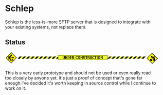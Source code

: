 # Schlep

Schlep is the less-is-more SFTP server that is designed to integrate with your existing systems, not replace them.

## Status

<p align="center" width="100%">
    <img src="/assets/images/construction.gif" alt="Under construction!">
</p>


This is a very early prototype and should not be used or even really read too closely by anyone yet.
It's just a proof of concept that's gone far enough I've decided it's worth keeping in source control while I continue
to work on it.
